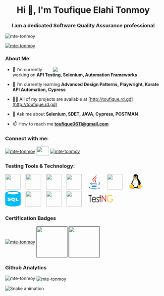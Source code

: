 <h1 align="center">Hi 👋, I'm Toufique Elahi Tonmoy</h1>
<h3 align="center">I am a dedicated Software Quality Assurance professional</h3>

<p align="left"> <img src="https://komarev.com/ghpvc/?username=mte-tonmoy&label=Profile%20views&color=0e75b6&style=flat" alt="mte-tonmoy" /> </p>

<p align="left"> <a href="https://github.com/ryo-ma/github-profile-trophy"><img src="https://github-profile-trophy.vercel.app/?username=mte-tonmoy" alt="mte-tonmoy" /></a> </p>

<h3 align="left">About Me</h3>
<img src="https://raw.githubusercontent.com/sanjay-kv/sanjay-kv/main/Assets/illustration.png" min-width="300px" max-width="300px" width="350px" align="right"> 

- 🔭 I’m currently working on **API Testing, Selenium, Automation Frameworks**

- 🌱 I’m currently learning **Advanced Design Patterns, Playwright, Karate API Automation, Cypress**

- 👨‍💻 All of my projects are available at [http://toufique.rd.gd](http://toufique.rd.gd)

- 💬 Ask me about **Selenium, SDET, JAVA, Cypress, POSTMAN**

- 📫 How to reach me **toufique0611@gmail.com**


<h3 align="left">Connect with me:</h3>
<p align="left">
<a href="https://linkedin.com/in/mte-tonmoy" target="blank"><img align="center" src="https://raw.githubusercontent.com/rahuldkjain/github-profile-readme-generator/master/src/images/icons/Social/linked-in-alt.svg" alt="mte-tonmoy" height="30" width="40" /></a>
<a href="mailto:toufique0611@gmail.com" target="blank"><img align="center" src="https://raw.githubusercontent.com/maurodesouza/profile-readme-generator/master/src/assets/icons/social/gmail/default.svg" height="30" width="40" /></a>
<a href="https://t.me/mte_tonmoy" target="blank"><img align="center" src="https://raw.githubusercontent.com/maurodesouza/profile-readme-generator/master/src/assets/icons/social/telegram/default.svg" alt="mte-tonmoy" height="30" width="40" /></a>
</p>

<h3 align="left">Testing Tools & Technology:</h3>
<p align="left"> 
<a href="https://www.atlassian.com/software/jira" target="blank"><img align="center" src="https://www.vectorlogo.zone/logos/atlassian_jira/atlassian_jira-icon.svg" height="50" width="50" /></a></a>&nbsp;&nbsp;&nbsp;
<a href="https://trello.com" target="blank"><img align="center" src="https://www.vectorlogo.zone/logos/trello/trello-icon.svg" height="50" width="50" /></a>&nbsp;&nbsp;&nbsp;
<a href="https://www.selenium.dev" target="blank"><img align="center" src="https://raw.githubusercontent.com/detain/svg-logos/780f25886640cef088af994181646db2f6b1a3f8/svg/selenium-logo.svg" height="50" width="50" /></a>&nbsp;&nbsp;&nbsp;
<a href="https://git-scm.com" target="blank"><img align="center" src="https://www.vectorlogo.zone/logos/git-scm/git-scm-icon.svg" height="50" width="50" /></a>&nbsp;&nbsp;&nbsp;
<a href="https://www.java.com" target="blank"><img align="center" src="https://raw.githubusercontent.com/devicons/devicon/master/icons/java/java-original.svg" height="50" width="50" /></a>&nbsp;&nbsp;&nbsp;
<a href="https://www.jenkins.io" target="blank"><img align="center" src="https://www.vectorlogo.zone/logos/jenkins/jenkins-icon.svg" height="50" width="50" /></a>&nbsp;&nbsp;&nbsp;
<a href="https://www.linux.org" target="blank"><img align="center" src="https://raw.githubusercontent.com/devicons/devicon/master/icons/linux/linux-original.svg" height="50" width="50" /></a>&nbsp;&nbsp;&nbsp;
<a href="https://www.microsoft.com/en-us/sql-server" target="blank"><img align="center" src="https://github.com/mte-tonmoy/mte-tonmoy/blob/main/Assets/SQL.png" height="50" width="50" /></a>&nbsp;&nbsp;&nbsp;
<a href="https://postman.com" target="blank"><img align="center" src="https://www.vectorlogo.zone/logos/getpostman/getpostman-icon.svg" height="50" width="50" /></a>&nbsp;&nbsp;&nbsp;
<a href="https://katalon.com" target="blank"><img align="center" src="https://upload.wikimedia.org/wikipedia/commons/thumb/e/e4/Katalon-logo-vector.svg/960px-Katalon-logo-vector.svg.png?20230927024859" height="50" width="50" /></a>&nbsp;&nbsp;&nbsp;
<a href="https://jmeter.apache.org" target="blank"><img align="center" src="https://jmeter.apache.org/images/jmeter_square.svg" height="50" width="50" /></a>&nbsp;&nbsp;&nbsp;
<a href="https://testng.org/" target="blank"><img align="center" src="https://github.com/mte-tonmoy/mte-tonmoy/blob/main/Assets/testNG.png" height="60" width="90" /></a>&nbsp;&nbsp;&nbsp;


</p>

<h3 align="left">Certification Badges</h3>
<p align="left">
<a href="https://badgr.com/public/assertions/AgbxJ6RqQWyZL3vNaPM5kg?identity__email=toufique15-13697@diu.edu.bd" target="blank"><img align="center" src="https://api.badgr.io/public/assertions/AgbxJ6RqQWyZL3vNaPM5kg/image" alt="mte-tonmoy" height="100" width="100" /></a>
<a href="" target="blank"><img align="center" src="https://images.credly.com/size/340x340/images/bf955a19-7ca9-4ca9-8c19-3c15d93f5a6d/35794be1-4556-4f3d-9fcf-0b3379bf71ce.png" height="100" width="100" /></a>
<a href="" target="blank"><img align="center" src="https://images.credly.com/size/340x340/images/6b924fae-3cd7-4233-b012-97413c62c85d/blob"  height="100" width="100" /></a>
</p>





<h3 align="left">Github Analytics</h3>
<p><img align="left" src="https://github-readme-stats.vercel.app/api/top-langs?username=mte-tonmoy&show_icons=true&locale=en&layout=compact" alt="mte-tonmoy" /></p>

<p>&nbsp;<img align="center" src="https://github-readme-stats.vercel.app/api?username=mte-tonmoy&show_icons=true&locale=en" alt="mte-tonmoy" /></p>

<div align="left">
<img src="https://profile-readme-generator.com/assets/snake.svg" alt="Snake animation" />
</div>  


